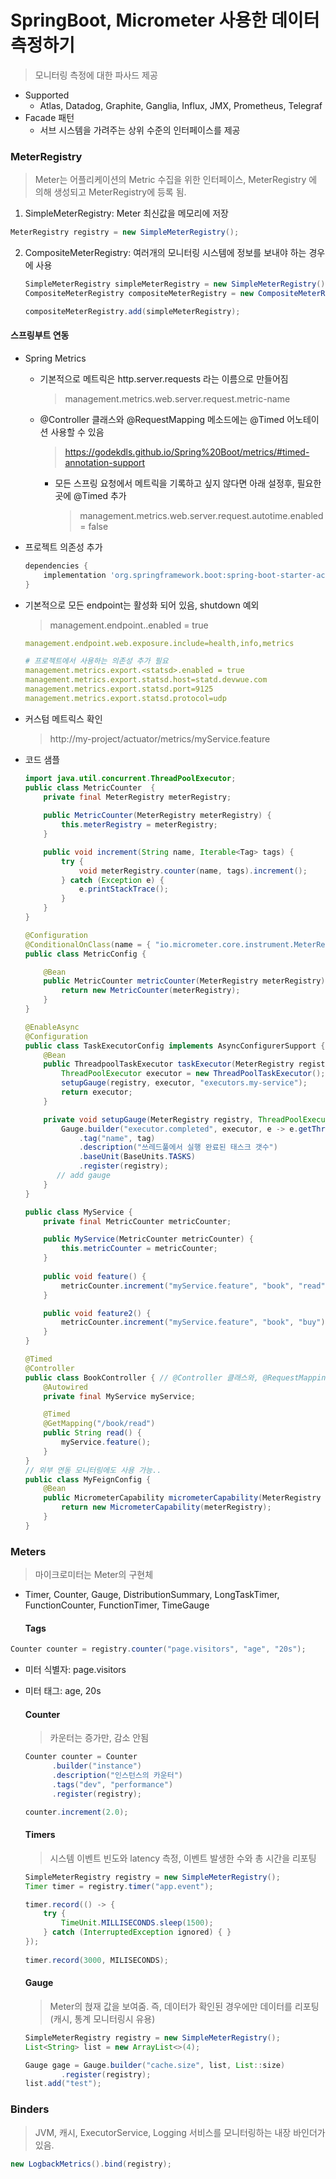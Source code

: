 # SpringBoot, Micrometer 사용한 데이터 측정하기
> 모니터링 측정에 대한 파사드 제공 <br>

* Supported
  * Atlas, Datadog, Graphite, Ganglia, Influx, JMX, Prometheus, Telegraf
* Facade 패턴
  * 서브 시스템을 가려주는 상위 수준의 인터페이스를 제공

### MeterRegistry
> Meter는 어플리케이션의 Metric 수집을 위한 인터페이스, MeterRegistry 에 의해 생성되고 MeterRegistry에 등록 됨.
1. SimpleMeterRegistry: Meter 최신값을 메모리에 저장
```java
MeterRegistry registry = new SimpleMeterRegistry();
```

2. CompositeMeterRegistry: 여러개의 모니터링 시스템에 정보를 보내야 하는 경우에 사용
   ```java
   SimpleMeterRegistry simpleMeterRegistry = new SimpleMeterRegistry();
   CompositeMeterRegistry compositeMeterRegistry = new CompositeMeterRegistry();
   
   compositeMeterRegistry.add(simpleMeterRegistry);
   ```

#### 스프링부트 연동
* Spring Metrics
  * 기본적으로 메트릭은 http.server.requests 라는 이름으로 만들어짐
    > management.metrics.web.server.request.metric-name
  * @Controller 클래스와 @RequestMapping 메소드에는 @Timed 어노테이션 사용할 수 있음
    > https://godekdls.github.io/Spring%20Boot/metrics/#timed-annotation-support
    * 모든 스프링 요청에서 메트릭을 기록하고 싶지 않다면 아래 설정후, 필요한곳에 @Timed 추가
      > management.metrics.web.server.request.autotime.enabled = false
  
* 프로젝트 의존성 추가
  ```groovy
  dependencies {
      implementation 'org.springframework.boot:spring-boot-starter-actuator' // micrometer 포함
  }
  ```
* 기본적으로 모든 endpoint는 활성화 되어 있음, shutdown 예외
  > management.endpoint.<id>.enabled = true
    ```yaml
    management.endpoint.web.exposure.include=health,info,metrics
    
    # 프로젝트에서 사용하는 의존성 추가 필요
    management.metrics.export.<statsd>.enabled = true
    management.metrics.export.statsd.host=statd.devwue.com
    management.metrics.export.statsd.port=9125
    management.metrics.export.statsd.protocol=udp
    ```
* 커스텀 메트릭스 확인
  > http://my-project/actuator/metrics/myService.feature
  
* 코드 샘플
  ```java
  import java.util.concurrent.ThreadPoolExecutor;
  public class MetricCounter  {
      private final MeterRegistry meterRegistry;
    
      public MetricCounter(MeterRegistry meterRegistry) {
          this.meterRegistry = meterRegistry;
      }

      public void increment(String name, Iterable<Tag> tags) {
          try {
              void meterRegistry.counter(name, tags).increment();
          } catch (Exception e) {
              e.printStackTrace();
          }
      }
  }

  @Configuration
  @ConditionalOnClass(name = { "io.micrometer.core.instrument.MeterRegistry" })
  public class MetricConfig {

      @Bean
      public MetricCounter metricCounter(MeterRegistry meterRegistry) {
          return new MetricCounter(meterRegistry);
      }
  }
  
  @EnableAsync
  @Configuration
  public class TaskExecutorConfig implements AsyncConfigurerSupport { // 쓰레드풀 모니터링을 한다 치자.. 
      @Bean
      public ThreadpoolTaskExecutor taskExecutor(MeterRegistry registry) {
          ThreadPoolExecutor executor = new ThreadPoolTaskExecutor();
          setupGauge(registry, executor, "executors.my-service");
          return executor;
      }

      private void setupGauge(MeterRegistry registry, ThreadPoolExecutor executor, String tag) {
          Gauge.builder("executor.completed", executor, e -> e.getThreadPoolExecutor().getCompletedTaskCount())
              .tag("name", tag)
              .description("쓰레드풀에서 실행 완료된 태스크 갯수")
              .baseUnit(BaseUnits.TASKS)
              .register(registry);
         // add gauge
      }
  }

  public class MyService {
      private final MetricCounter metricCounter;

      public MyService(MetricCounter metricCounter) {
          this.metricCounter = metricCounter;
      }
      
      public void feature() {
          metricCounter.increment("myService.feature", "book", "read");
      }

      public void feature2() {
          metricCounter.increment("myService.feature", "book", "buy");
      }
  }
  
  @Timed
  @Controller
  public class BookController { // @Controller 클래스와, @RequestMapping 메소드
      @Autowired
      private final MyService myService;
  
      @Timed
      @GetMapping("/book/read")
      public String read() {
          myService.feature();
      }
  }
  // 외부 연동 모니터링에도 사용 가능..
  public class MyFeignConfig {
      @Bean
      public MicrometerCapability micrometerCapability(MeterRegistry meterRegistry) {
          return new MicrometerCapability(meterRegistry);
      } 
  }
  ```

### Meters
> 마이크로미터는 Meter의 구현체
* Timer, Counter, Gauge, DistributionSummary, LongTaskTimer, FunctionCounter, FunctionTimer, TimeGauge

  #### Tags
```java
Counter counter = registry.counter("page.visitors", "age", "20s");
```
* 미터 식별자: page.visitors
* 미터 태그: age, 20s

  #### Counter
  > 카운터는 증가만, 감소 안됨
  ```java
  Counter counter = Counter
        .builder("instance")
        .description("인스턴스의 카운터")
        .tags("dev", "performance")
        .register(registry);

  counter.increment(2.0);
  ```

  #### Timers
  > 시스템 이벤트 빈도와 latency 측정, 이벤트 발생한 수와 총 시간을 리포팅
  ```java
  SimpleMeterRegistry registry = new SimpleMeterRegistry();
  Timer timer = registry.timer("app.event");
  
  timer.record(() -> {
      try {
          TimeUnit.MILLISECONDS.sleep(1500);
      } catch (InterruptedException ignored) { }
  });
   
  timer.record(3000, MILISECONDS);
  ```
  #### Gauge
  > Meter의 혅재 값을 보여줌. 즉, 데이터가 확인된 경우에만 데이터를 리포팅 (캐시, 통계 모니터링시 유용)
  ```java
  SimpleMeterRegistry registry = new SimpleMeterRegistry();
  List<String> list = new ArrayList<>(4);
  
  Gauge gage = Gauge.builder("cache.size", list, List::size)
          .register(registry);
  list.add("test");
  ```

### Binders
> JVM, 캐시, ExecutorService, Logging 서비스를 모니터링하는 내장 바인더가 있음.
```java
new LogbackMetrics().bind(registry);
```
